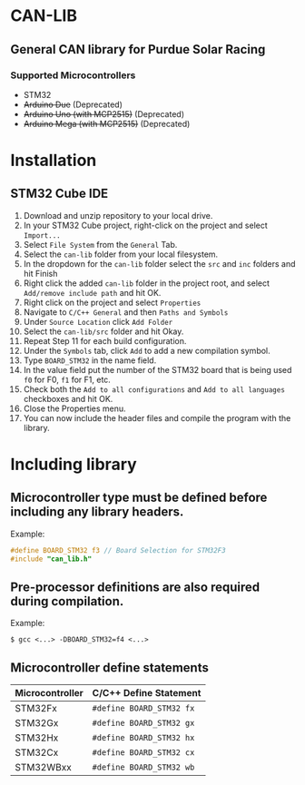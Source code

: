# CAN-LIB
## General CAN library for Purdue Solar Racing
### Supported Microcontrollers
 - STM32
 - ~~Arduino Due~~ (Deprecated)
 - ~~Arduino Uno (with MCP2515)~~ (Deprecated)
 - ~~Arduino Mega (with MCP2515)~~ (Deprecated)

# Installation

## STM32 Cube IDE

 1. Download and unzip repository to your local drive.
 2. In your STM32 Cube project, right-click on the project and select `Import...`
 3. Select `File System` from the `General` Tab.
 4. Select the `can-lib` folder from your local filesystem.
 5. In the dropdown for the `can-lib` folder select the `src` and `inc` folders and hit Finish
 7. Right click the added `can-lib` folder in the project root, and select `Add/remove include path` and hit OK.
 8. Right click on the project and select `Properties`
 9. Navigate to `C/C++ General` and then `Paths and Symbols`
 10. Under `Source Location` click `Add Folder`
 11. Select the `can-lib/src` folder and hit Okay.
 12. Repeat Step 11 for each build configuration.
 13. Under the `Symbols` tab, click `Add` to add a new compilation symbol.
 14. Type `BOARD_STM32` in the name field.
 15. In the value field put the number of the STM32 board that is being used `f0` for F0, `f1` for F1, etc.
 16. Check both the `Add to all configurations` and `Add to all languages` checkboxes and hit OK.
 17. Close the Properties menu.
 18. You can now include the header files and compile the program with the library.

# Including library
## Microcontroller type must be defined before including any library headers.

Example:
```c
#define BOARD_STM32 f3 // Board Selection for STM32F3
#include "can_lib.h"
```

## Pre-processor definitions are also required during compilation.

Example:
```
$ gcc <...> -DBOARD_STM32=f4 <...>
```

## Microcontroller define statements
| Microcontroller	| C/C++ Define Statement 		|
| ----------------- | ----------------------------- |
| STM32Fx			| `#define BOARD_STM32 fx`		|
| STM32Gx			| `#define BOARD_STM32 gx`		|
| STM32Hx			| `#define BOARD_STM32 hx`		|
| STM32Cx			| `#define BOARD_STM32 cx`		|
| STM32WBxx			| `#define BOARD_STM32 wb`		|
